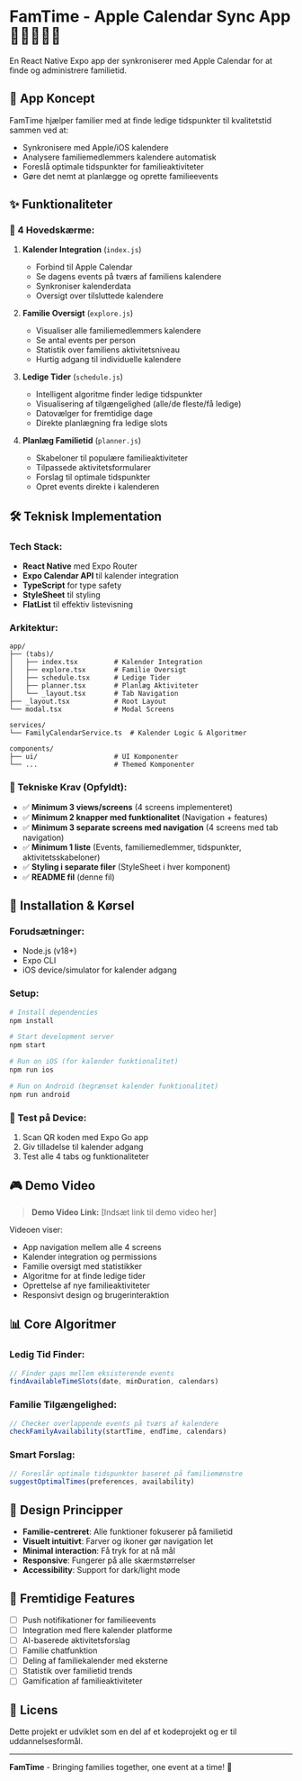 # FamTime - Apple Calendar Sync App 📅👨‍👩‍👧‍👦

En React Native Expo app der synkroniserer med Apple Calendar for at finde og administrere familietid.

## 🎯 App Koncept

FamTime hjælper familier med at finde ledige tidspunkter til kvalitetstid sammen ved at:
- Synkronisere med Apple/iOS kalendere
- Analysere familiemedlemmers kalendere automatisk
- Foreslå optimale tidspunkter for familieaktiviteter
- Gøre det nemt at planlægge og oprette familieevents

## ✨ Funktionaliteter

### 📱 4 Hovedskærme:

1. **Kalender Integration** (`index.js`)
   - Forbind til Apple Calendar
   - Se dagens events på tværs af familiens kalendere
   - Synkroniser kalenderdata
   - Oversigt over tilsluttede kalendere

2. **Familie Oversigt** (`explore.js`)
   - Visualiser alle familiemedlemmers kalendere
   - Se antal events per person
   - Statistik over familiens aktivitetsniveau
   - Hurtig adgang til individuelle kalendere

3. **Ledige Tider** (`schedule.js`)
   - Intelligent algoritme finder ledige tidspunkter
   - Visualisering af tilgængelighed (alle/de fleste/få ledige)
   - Datovælger for fremtidige dage
   - Direkte planlægning fra ledige slots

4. **Planlæg Familietid** (`planner.js`)
   - Skabeloner til populære familieaktiviteter
   - Tilpassede aktivitetsformularer
   - Forslag til optimale tidspunkter
   - Opret events direkte i kalenderen

## 🛠 Teknisk Implementation

### Tech Stack:
- **React Native** med Expo Router
- **Expo Calendar API** til kalender integration
- **TypeScript** for type safety
- **StyleSheet** til styling
- **FlatList** til effektiv listevisning

### Arkitektur:
```
app/
├── (tabs)/
│   ├── index.tsx         # Kalender Integration
│   ├── explore.tsx       # Familie Oversigt  
│   ├── schedule.tsx      # Ledige Tider
│   ├── planner.tsx       # Planlæg Aktiviteter
│   └── _layout.tsx       # Tab Navigation
├── _layout.tsx           # Root Layout
└── modal.tsx             # Modal Screens

services/
└── FamilyCalendarService.ts  # Kalender Logic & Algoritmer

components/
├── ui/                   # UI Komponenter
└── ...                   # Themed Komponenter
```

### 🔧 Tekniske Krav (Opfyldt):
- ✅ **Minimum 3 views/screens** (4 screens implementeret)
- ✅ **Minimum 2 knapper med funktionalitet** (Navigation + features)
- ✅ **Minimum 3 separate screens med navigation** (4 screens med tab navigation)
- ✅ **Minimum 1 liste** (Events, familiemedlemmer, tidspunkter, aktivitetsskabeloner)
- ✅ **Styling i separate filer** (StyleSheet i hver komponent)
- ✅ **README fil** (denne fil)

## 🚀 Installation & Kørsel

### Forudsætninger:
- Node.js (v18+)
- Expo CLI
- iOS device/simulator for kalender adgang

### Setup:
```bash
# Install dependencies
npm install

# Start development server
npm start

# Run on iOS (for kalender funktionalitet)
npm run ios

# Run on Android (begrænset kalender funktionalitet)
npm run android
```

### 📱 Test på Device:
1. Scan QR koden med Expo Go app
2. Giv tilladelse til kalender adgang
3. Test alle 4 tabs og funktionaliteter

## 🎮 Demo Video

> **Demo Video Link:** [Indsæt link til demo video her]

Videoen viser:
- App navigation mellem alle 4 screens
- Kalender integration og permissions
- Familie oversigt med statistikker  
- Algoritme for at finde ledige tider
- Oprettelse af nye familieaktiviteter
- Responsivt design og brugerinteraktion

## 📊 Core Algoritmer

### Ledig Tid Finder:
```typescript
// Finder gaps mellem eksisterende events
findAvailableTimeSlots(date, minDuration, calendars)
```

### Familie Tilgængelighed:
```typescript
// Checker overlappende events på tværs af kalendere
checkFamilyAvailability(startTime, endTime, calendars)
```

### Smart Forslag:
```typescript
// Foreslår optimale tidspunkter baseret på familiemønstre
suggestOptimalTimes(preferences, availability)
```

## 🎨 Design Principper

- **Familie-centreret**: Alle funktioner fokuserer på familietid
- **Visuelt intuitivt**: Farver og ikoner gør navigation let
- **Minimal interaction**: Få tryk for at nå mål
- **Responsive**: Fungerer på alle skærmstørrelser
- **Accessibility**: Support for dark/light mode

## 🔮 Fremtidige Features

- [ ] Push notifikationer for familieevents
- [ ] Integration med flere kalender platforme
- [ ] AI-baserede aktivitetsforslag
- [ ] Familie chatfunktion
- [ ] Deling af familiekalender med eksterne
- [ ] Statistik over familietid trends
- [ ] Gamification af familieaktiviteter

## 📄 Licens

Dette projekt er udviklet som en del af et kodeprojekt og er til uddannelsesformål.

---

**FamTime** - Bringing families together, one event at a time! 💝
